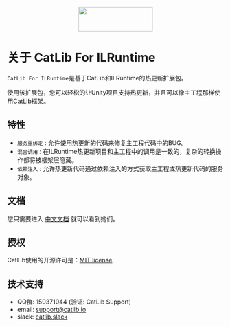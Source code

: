 <p align="center"><img width="173" height="57" src="https://catlib.io/imgs/logo-txt.png"></p>

# 关于 CatLib For ILRuntime

`CatLib For ILRuntime`是基于CatLib和ILRuntime的热更新扩展包。

使用该扩展包，您可以轻松的让Unity项目支持热更新，并且可以像主工程那样使用CatLib框架。

## 特性

- `服务重绑定` : 允许使用热更新的代码来修复主工程代码中的BUG。
- `混合调用` : 在ILRuntime热更新项目和主工程中的调用是一致的，复杂的转换操作都将被框架层隐藏。
- `依赖注入` : 允许热更新代码通过依赖注入的方式获取主工程或热更新代码的服务对象。

## 文档

您只需要进入 [中文文档](https://ilruntime.catlib.io) 就可以看到她们。

## 授权

CatLib使用的开源许可是：[MIT license](http://opensource.org/licenses/MIT).

## 技术支持

* QQ群: 150371044 (验证: CatLib Support)
* email: support@catlib.io
* slack: [catlib.slack](https://catlib.slack.com/messages/internals/)
